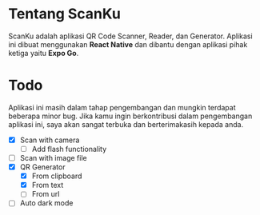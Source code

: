 # Tentang ScanKu

ScanKu adalah aplikasi QR Code Scanner, Reader, dan Generator. Aplikasi ini dibuat menggunakan **React Native** dan dibantu dengan aplikasi pihak ketiga yaitu **Expo Go**.

# Todo
Aplikasi ini masih dalam tahap pengembangan dan mungkin terdapat beberapa minor bug. Jika kamu ingin berkontribusi dalam pengembangan aplikasi ini, saya akan sangat terbuka dan berterimakasih kepada anda.

 - [x] Scan with camera
	 - [ ] Add flash functionality
 - [ ] Scan with image file
 - [x] QR Generator
	 - [x] From clipboard
	 - [x] From text
	 - [ ] From url
 - [ ] Auto dark mode
